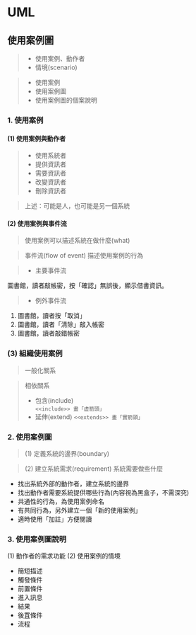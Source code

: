 

# UML
## 使用案例圖
>- 使用案例、動作者
>- 情境(scenario)

> - 使用案例
> - 使用案例圖
> - 使用案例圖的個案說明

### 1. 使用案例
#### (1) 使用案例與動作者

> - 使用系統者
> - 提供資訊者
> - 需要資訊者
> - 改變資訊者
> - 刪除資訊者

> 上述：可能是人，也可能是另一個系統
#### (2) 使用案例與事件流

> 使用案例可以描述系統在做什麼(what)

> 事件流(flow of event) 描述使用案例的行為

> - 主要事件流
> 
圖書館，讀者敲帳密，按「確認」無誤後，顯示借書資訊。
> - 例外事件流
1. 圖書館，讀者按「取消」
2. 圖書館，讀者「清除」敲入帳密
3. 圖書館，讀者敲錯帳密


### (3) 組織使用案例

> 一般化關系

> 相依關系
> - 包含(include)  
```<<include>> 畫「虛箭頭」```
> - 延伸(extend)
```<<extends>> 畫「實箭頭」```


### 2. 使用案例圖
> (1) 定義系統的邊界(boundary)

> (2) 建立系統需求(requirement)
系統需要做些什麼

- 找出系統外部的動作者，建立系統的邊界
- 找出動作者需要系統提供哪些行為(內容視為黑盒子，不需深究)
- 共通性的行為，為使用案例命名
- 有共同行為，另外建立一個「新的使用案例」
- 適時使用「加註」方便閱讀

### 3. 使用案例圖說明

(1) 動作者的需求功能
(2) 使用案例的情境
- 簡短描述
- 觸發條件
- 前置條件
- 進入訊息
- 結果
- 後罝條件
- 流程



